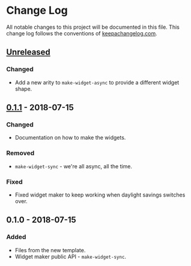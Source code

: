 # Change Log
All notable changes to this project will be documented in this file. This change log follows the conventions of [keepachangelog.com](http://keepachangelog.com/).

## [Unreleased]
### Changed
- Add a new arity to `make-widget-async` to provide a different widget shape.

## [0.1.1] - 2018-07-15
### Changed
- Documentation on how to make the widgets.

### Removed
- `make-widget-sync` - we're all async, all the time.

### Fixed
- Fixed widget maker to keep working when daylight savings switches over.

## 0.1.0 - 2018-07-15
### Added
- Files from the new template.
- Widget maker public API - `make-widget-sync`.

[Unreleased]: https://github.com/your-name/dojo/compare/0.1.1...HEAD
[0.1.1]: https://github.com/your-name/dojo/compare/0.1.0...0.1.1
